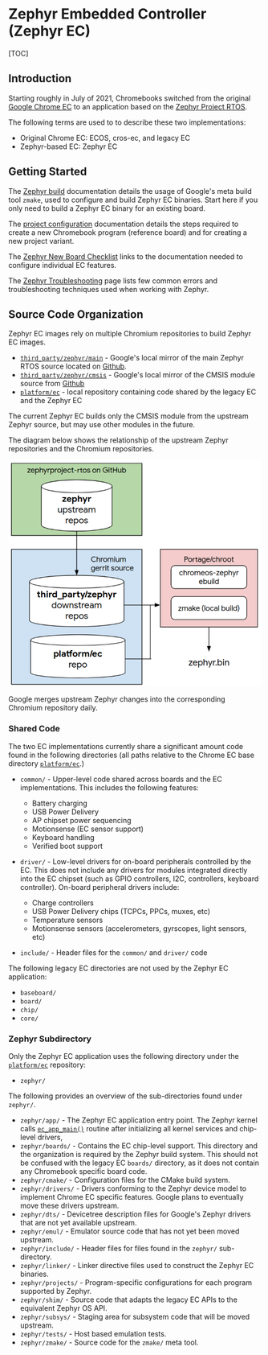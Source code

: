 # Zephyr Embedded Controller (Zephyr EC)

[TOC]

## Introduction

Starting roughly in July of 2021, Chromebooks switched from the original [Google
Chrome EC](../../README.md) to an application based on the [Zephyr Project
RTOS](https://zephyrproject.org/).

The following terms are used to to describe these two implementations:

* Original Chrome EC: ECOS, cros-ec, and legacy EC
* Zephyr-based EC: Zephyr EC

## Getting Started

The [Zephyr build](zephyr_build.md) documentation details the usage of Google's
meta build tool `zmake`, used to configure and build Zephyr EC binaries. Start
here if you only need to build a Zephyr EC binary for an existing board.

The [project configuration](project_config.md) documentation details the steps
required to create a new Chromebook program (reference board) and for creating a
new project variant.

The [Zephyr New Board Checklist](zephyr_new_board_checklist.md) links to the
documentation needed to configure individual EC features.

The [Zephyr Troubleshooting](zephyr_troubleshooting.md) page lists few common
errors and troubleshooting techniques used when working with Zephyr.

## Source Code Organization

Zephyr EC images rely on multiple Chromium repositories to build Zephyr EC images.

* [`third_party/zephyr/main`] - Google's local mirror of the main Zephyr RTOS
  source located on [Github](https://github.com/zephyrproject-rtos/zephyr).
* [`third_party/zephyr/cmsis`] - Google's local mirror of the CMSIS module source
  from [Github](https://github.com/zephyrproject-rtos/cmsis)
* [`platform/ec`] - local repository containing code shared by the legacy EC and
  the Zephyr EC

The current Zephyr EC builds only the CMSIS module from the upstream Zephyr
source, but may use other modules in the future.

The diagram below shows the relationship of the upstream Zephyr repositories and
the Chromium repositories.

![Zephyr EC Structure](../images/zephyr_ec_structure.png)

Google merges upstream Zephyr changes into the corresponding Chromium
repository daily.

### Shared Code

The two EC implementations currently share a significant amount code found in
the following directories (all paths relative to the Chrome EC base directory
[`platform/ec`].)

* `common/` - Upper-level code shared across boards and the EC implementations.
  This includes the following features:
  * Battery charging
  * USB Power Delivery
  * AP chipset power sequencing
  * Motionsense (EC sensor support)
  * Keyboard handling
  * Verified boot support

* `driver/` - Low-level drivers for on-board peripherals controlled by the EC.
  This does not include any drivers for modules integrated directly into the EC
  chipset (such as GPIO controllers, I2C, controllers, keyboard controller).
  On-board peripheral drivers include:
  * Charge controllers
  * USB Power Delivery chips (TCPCs, PPCs, muxes, etc)
  * Temperature sensors
  * Motionsense sensors (accelerometers, gyrscopes, light sensors, etc)

* `include/` - Header files for the `common/` and `driver/` code

The following legacy EC directories are not used by the Zephyr EC application:
* `baseboard/`
* `board/`
* `chip/`
* `core/`

### Zephyr Subdirectory

Only the Zephyr EC application uses the following directory under the
[`platform/ec`] repository:
* `zephyr/`

The following provides an overview of the sub-directories found under
`zephyr/`.

* `zephyr/app/` - The Zephyr EC application entry point. The Zephyr kernel
  calls [`ec_app_main()`] routine after initializing all kernel services and
  chip-level drivers,
* `zephyr/boards/` - Contains the EC chip-level support. This directory and the
  organization is required by the Zephyr build system.  This should not be
  confused with the legacy EC `boards/` directory, as it does not contain any
  Chromebook specific board code.
* `zephyr/cmake/` - Configuration files for the CMake build system.
* `zephyr/drivers/` - Drivers conforming to the Zephyr device model to
  implement Chrome EC specific features. Google plans to eventually move these
  drivers upstream.
* `zephyr/dts/` - Devicetree description files for Google's Zephyr drivers that
  are not yet available upstream.
* `zephyr/emul/` - Emulator source code that has not yet been moved upstream.
* `zephyr/include/` - Header files for files found in the `zephyr/`
  sub-directory.
* `zephyr/linker/` - Linker directive files used to construct the Zephyr EC
  binaries.
* `zephyr/projects/` - Program-specific configurations for each program
  supported by Zephyr.
* `zephyr/shim/` - Source code that adapts the legacy EC APIs to the equivalent
  Zephyr OS API.
* `zephyr/subsys/` - Staging area for subsystem code that will be moved
  upstream.
* `zephyr/tests/` - Host based emulation tests.
* `zephyr/zmake/` - Source code for the `zmake/` meta tool.

[`third_party/zephyr/main`]: https://source.chromium.org/chromiumos/chromiumos/codesearch/+/main:src/third_party/zephyr/main
[`third_party/zephyr/cmsis`]: https://source.chromium.org/chromiumos/chromiumos/codesearch/+/main:src/third_party/zephyr/cmsis
[`platform/ec`]: https://source.chromium.org/chromiumos/chromiumos/codesearch/+/main:src/platform/ec
[`ec_app_main()`]: https://source.chromium.org/chromiumos/chromiumos/codesearch/+/main:src/platform/ec/zephyr/app/ec/ec_app_main.c
